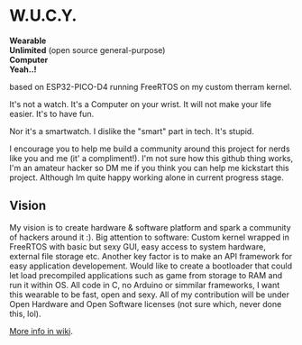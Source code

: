 # W.U.C.Y.
  **Wearable**  
  **Unlimited** (open source general-purpose)  
  **Computer**  
  **Yeah..!**  

based on ESP32-PICO-D4 running FreeRTOS on my custom therram kernel. 

It's not a watch.
It's a Computer on your wrist.
It will not make your life easier.
It's to have fun.  

Nor it's a smartwatch.
I dislike the "smart" part in tech.
It's stupid.

I encourage you to help me build a community around this project for nerds like you and me (it' a compliment!). I'm not sure how this github thing works, I'm an amateur hacker so DM me if you think you can help me kickstart this project. Although Im quite happy working alone in current progress stage.

## Vision

My vision is to create hardware & software platform and spark a community of hackers around it :). Big attention to software: Custom kernel wrapped in FreeRTOS with basic but sexy GUI, easy access to system hardware, external file storage etc. Another key factor is to make an API framework for easy application developement. Would like to create a bootloader that could let load precompiled applications such as game from storage to RAM and run it within OS. All code in C, no Arduino or simmilar frameworks, I want this wearable to be fast, open and sexy. All of my contribution will be under Open Hardware and Open Software licenses (not sure which, never done this, lol).

[More info in wiki](https://github.com/therram/thera/wiki).
  
